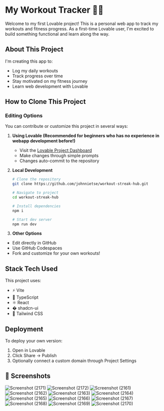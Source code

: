 # My Workout Tracker 🏋️‍♂️

Welcome to my first Lovable project! This is a personal web app to track my workouts and fitness progress. As a first-time Lovable user, I'm excited to build something functional and learn along the way.

## About This Project

I'm creating this app to:
- Log my daily workouts
- Track progress over time
- Stay motivated on my fitness journey
- Learn web development with Lovable

## How to Clone This Project

### Editing Options

You can contribute or customize this project in several ways:

1. **Using Lovable (Recommended for beginners who has no experience in webapp development before!)**
   - Visit the [Lovable Project Dashboard](https://lovable.dev/projects/4c5d26c2-c076-43a3-8e87-98917b45c550)
   - Make changes through simple prompts
   - Changes auto-commit to the repository

2. **Local Development**
   ```bash
   # Clone the repository
   git clone https://github.com/johnnietse/workout-streak-hub.git
   
   # Navigate to project
   cd workout-streak-hub
   
   # Install dependencies
   npm i
   
   # Start dev server
   npm run dev

3. **Other Options**
  - Edit directly in GitHub
  - Use GitHub Codespaces
  - Fork and customize for your own workouts!

## Stack Tech Used
This project uses:
  - ⚡ Vite 
  - 🦾 TypeScript 
  - ⚛️ React 
  - � shadcn-ui 
  - 🎨 Tailwind CSS 

## Deployment
To deploy your own version:
1. Open in Lovable
2. Click Share → Publish
3. Optionally connect a custom domain through Project Settings

## 📸 Screenshots
![Screenshot (2171)](https://github.com/user-attachments/assets/08b326a7-77db-48c6-ab07-930a1beb451c)
![Screenshot (2172)](https://github.com/user-attachments/assets/a97969ac-e1ee-4044-9c02-ae3cabb0825f)
![Screenshot (2161)](https://github.com/user-attachments/assets/d28fa02b-c02b-459d-9e82-3cd805203d7e)
![Screenshot (2162)](https://github.com/user-attachments/assets/a1db7d6a-62fd-4cc1-a876-b468a77952bf)
![Screenshot (2163)](https://github.com/user-attachments/assets/14a7a2e2-6fd3-455e-a817-6bf76701c763)
![Screenshot (2164)](https://github.com/user-attachments/assets/0da668fa-8a17-4c26-ac11-c1f3e935c57e)
![Screenshot (2165)](https://github.com/user-attachments/assets/a90a79ae-886f-4796-8cc6-94ddbac1dd07)
![Screenshot (2166)](https://github.com/user-attachments/assets/06ed89b3-1ce1-4198-9d3a-0034fe116a31)
![Screenshot (2167)](https://github.com/user-attachments/assets/630b4077-c96c-40a9-8e57-c16ce635119e)
![Screenshot (2168)](https://github.com/user-attachments/assets/027ad377-03e3-4c83-8629-b1fbc15db514)
![Screenshot (2169)](https://github.com/user-attachments/assets/0fc50af0-f3d0-4f53-a9f3-4198ffd1bad2)
![Screenshot (2170)](https://github.com/user-attachments/assets/981dd94a-2805-42bf-acb6-4612c84550a5)


